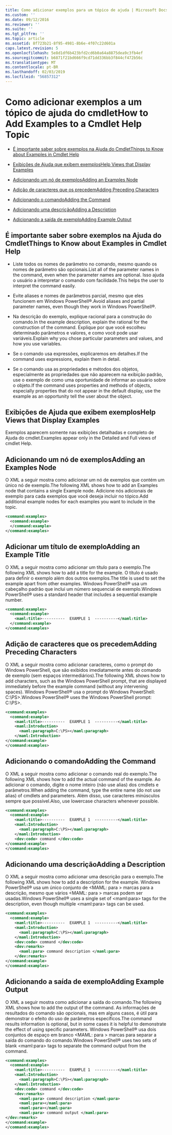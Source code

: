 ```yaml
---
title: Como adicionar exemplos para um tópico de ajuda | Microsoft Docs
ms.custom: ''
ms.date: 09/12/2016
ms.reviewer: ''
ms.suite: ''
ms.tgt_pltfrm: ''
ms.topic: article
ms.assetid: 8f723b21-8f95-4981-8b6e-4f07c22d601a
caps.latest.revision: 5
ms.openlocfilehash: 5e8d1df6b423bfd2cd6b0a64a8875dea9c3fb4ef
ms.sourcegitcommit: b6871f21bd666f9cd71dd336bb3f844cf472b56c
ms.translationtype: MT
ms.contentlocale: pt-BR
ms.lasthandoff: 02/03/2019
ms.locfileid: "56857312"
---
```

# <a name="how-to-add-examples-to-a-cmdlet-help-topic"></a><span data-ttu-id="5f64f-102">Como adicionar exemplos a um tópico de ajuda do cmdlet</span><span class="sxs-lookup"><span data-stu-id="5f64f-102">How to Add Examples to a Cmdlet Help Topic</span></span>

- [<span data-ttu-id="5f64f-103">É importante saber sobre exemplos na Ajuda do Cmdlet</span><span class="sxs-lookup"><span data-stu-id="5f64f-103">Things to Know about Examples in Cmdlet Help</span></span>](#Things-to-Know-about-Examples-in-Cmdlet-Help)

- [<span data-ttu-id="5f64f-104">Exibições de Ajuda que exibem exemplos</span><span class="sxs-lookup"><span data-stu-id="5f64f-104">Help Views that Display Examples</span></span>](#Help-Views-that-Display-Examples)

- [<span data-ttu-id="5f64f-105">Adicionando um nó de exemplos</span><span class="sxs-lookup"><span data-stu-id="5f64f-105">Adding an Examples Node</span></span>](#Adding-an-Examples-Node)

- [<span data-ttu-id="5f64f-106">Adição de caracteres que os precedem</span><span class="sxs-lookup"><span data-stu-id="5f64f-106">Adding Preceding Characters</span></span>](#Adding-Preceding-Characters)

- [<span data-ttu-id="5f64f-107">Adicionando o comando</span><span class="sxs-lookup"><span data-stu-id="5f64f-107">Adding the Command</span></span>](#Adding-the-Command)

- [<span data-ttu-id="5f64f-108">Adicionando uma descrição</span><span class="sxs-lookup"><span data-stu-id="5f64f-108">Adding a Description</span></span>](#Adding-a-Description)

- [<span data-ttu-id="5f64f-109">Adicionando a saída de exemplo</span><span class="sxs-lookup"><span data-stu-id="5f64f-109">Adding Example Output</span></span>](#Adding-Example-Output)

## <a name="things-to-know-about-examples-in-cmdlet-help"></a><span data-ttu-id="5f64f-110">É importante saber sobre exemplos na Ajuda do Cmdlet</span><span class="sxs-lookup"><span data-stu-id="5f64f-110">Things to Know about Examples in Cmdlet Help</span></span>

- <span data-ttu-id="5f64f-111">Liste todos os nomes de parâmetro no comando, mesmo quando os nomes de parâmetro são opcionais.</span><span class="sxs-lookup"><span data-stu-id="5f64f-111">List all of the parameter names in the command, even when the parameter names are optional.</span></span> <span data-ttu-id="5f64f-112">Isso ajuda o usuário a interpretar o comando com facilidade.</span><span class="sxs-lookup"><span data-stu-id="5f64f-112">This helps the user to interpret the command easily.</span></span>

- <span data-ttu-id="5f64f-113">Evite aliases e nomes de parâmetros parcial, mesmo que eles funcionem em Windows PowerShell®.</span><span class="sxs-lookup"><span data-stu-id="5f64f-113">Avoid aliases and partial parameter names, even though they work in Windows PowerShell®.</span></span>

- <span data-ttu-id="5f64f-114">Na descrição do exemplo, explique racional para a construção do comando.</span><span class="sxs-lookup"><span data-stu-id="5f64f-114">In the example description, explain the rational for the construction of the command.</span></span> <span data-ttu-id="5f64f-115">Explique por que você escolheu determinado parâmetros e valores, e como você pode usar variáveis.</span><span class="sxs-lookup"><span data-stu-id="5f64f-115">Explain why you chose particular parameters and values, and how you use variables.</span></span>

- <span data-ttu-id="5f64f-116">Se o comando usa expressões, explicaremos em detalhes.</span><span class="sxs-lookup"><span data-stu-id="5f64f-116">If the command uses expressions, explain them in detail.</span></span>

- <span data-ttu-id="5f64f-117">Se o comando usa as propriedades e métodos dos objetos, especialmente as propriedades que não aparecem na exibição padrão, use o exemplo de como uma oportunidade de informar ao usuário sobre o objeto.</span><span class="sxs-lookup"><span data-stu-id="5f64f-117">If the command uses properties and methods of objects, especially properties that do not appear in the default display, use the example as an opportunity tell the user about the object.</span></span>

## <a name="help-views-that-display-examples"></a><span data-ttu-id="5f64f-118">Exibições de Ajuda que exibem exemplos</span><span class="sxs-lookup"><span data-stu-id="5f64f-118">Help Views that Display Examples</span></span>

<span data-ttu-id="5f64f-119">Exemplos aparecem somente nas exibições detalhadas e completo de Ajuda do cmdlet.</span><span class="sxs-lookup"><span data-stu-id="5f64f-119">Examples appear only in the Detailed and Full views of cmdlet Help.</span></span>

## <a name="adding-an-examples-node"></a><span data-ttu-id="5f64f-120">Adicionando um nó de exemplos</span><span class="sxs-lookup"><span data-stu-id="5f64f-120">Adding an Examples Node</span></span>

<span data-ttu-id="5f64f-121">O XML a seguir mostra como adicionar um nó de exemplos que contém um único nó de exemplo.</span><span class="sxs-lookup"><span data-stu-id="5f64f-121">The following XML shows how to add an Examples node that contains a single Example node.</span></span> <span data-ttu-id="5f64f-122">Adicione nós adicionais de exemplo para cada exemplos que você deseja incluir no tópico.</span><span class="sxs-lookup"><span data-stu-id="5f64f-122">Add additional example nodes for each examples you want to include in the topic.</span></span>

```xml
<command:examples>
  <command:example>
  </command:example>
</command:examples>
```

## <a name="adding-an-example-title"></a><span data-ttu-id="5f64f-123">Adicionar um título de exemplo</span><span class="sxs-lookup"><span data-stu-id="5f64f-123">Adding an Example Title</span></span>

<span data-ttu-id="5f64f-124">O XML a seguir mostra como adicionar um título para o exemplo.</span><span class="sxs-lookup"><span data-stu-id="5f64f-124">The following XML shows how to add a title for the example.</span></span> <span data-ttu-id="5f64f-125">O título é usado para definir o exemplo além dos outros exemplos.</span><span class="sxs-lookup"><span data-stu-id="5f64f-125">The title is used to set the example apart from other examples.</span></span> <span data-ttu-id="5f64f-126">Windows PowerShell® usa um cabeçalho padrão que inclui um número sequencial de exemplo.</span><span class="sxs-lookup"><span data-stu-id="5f64f-126">Windows PowerShell® uses a standard header that includes a sequential example number.</span></span>

```xml
<command:examples>
  <command:example>
    <maml:title>----------  EXAMPLE 1  ----------</maml:title>
  </command:example>
</command:examples>
```

## <a name="adding-preceding-characters"></a><span data-ttu-id="5f64f-127">Adição de caracteres que os precedem</span><span class="sxs-lookup"><span data-stu-id="5f64f-127">Adding Preceding Characters</span></span>

<span data-ttu-id="5f64f-128">O XML a seguir mostra como adicionar caracteres, como o prompt do Windows PowerShell, que são exibidos imediatamente antes do comando de exemplo (sem espaços intermediários).</span><span class="sxs-lookup"><span data-stu-id="5f64f-128">The following XML shows how to add characters, such as the Windows PowerShell prompt, that are displayed immediately before the example command (without any intervening spaces).</span></span> <span data-ttu-id="5f64f-129">Windows PowerShell® usa o prompt do Windows PowerShell: C:\PS>.</span><span class="sxs-lookup"><span data-stu-id="5f64f-129">Windows PowerShell® uses the Windows PowerShell prompt: C:\PS>.</span></span>

```xml
<command:examples>
  <command:example>
    <maml:title>----------  EXAMPLE 1  ----------</maml:title>
    <maml:Introduction>
      <maml:paragraph>C:\PS></maml:paragraph>
    </maml:Introduction>
</command:example>
</command:examples>
```

## <a name="adding-the-command"></a><span data-ttu-id="5f64f-130">Adicionando o comando</span><span class="sxs-lookup"><span data-stu-id="5f64f-130">Adding the Command</span></span>

<span data-ttu-id="5f64f-131">O XML a seguir mostra como adicionar o comando real do exemplo.</span><span class="sxs-lookup"><span data-stu-id="5f64f-131">The following XML shows how to add the actual command of the example.</span></span> <span data-ttu-id="5f64f-132">Ao adicionar o comando, digite o nome inteiro (não use alias) dos cmdlets e parâmetros.</span><span class="sxs-lookup"><span data-stu-id="5f64f-132">When adding the command, type the entire name (do not use alias) of cmdlets and parameters.</span></span> <span data-ttu-id="5f64f-133">Além disso, use caracteres minúsculos sempre que possível.</span><span class="sxs-lookup"><span data-stu-id="5f64f-133">Also, use lowercase characters whenever possible.</span></span>

```xml
<command:examples>
  <command:example>
    <maml:title>----------  EXAMPLE 1  ----------</maml:title>
    <maml:Introduction>
      <maml:paragraph>C:\PS></maml:paragraph>
    </maml:Introduction>
    <dev:code> command </dev:code>
</command:example>
</command:examples>
```

## <a name="adding-a-description"></a><span data-ttu-id="5f64f-134">Adicionando uma descrição</span><span class="sxs-lookup"><span data-stu-id="5f64f-134">Adding a Description</span></span>

<span data-ttu-id="5f64f-135">O XML a seguir mostra como adicionar uma descrição para o exemplo.</span><span class="sxs-lookup"><span data-stu-id="5f64f-135">The following XML shows how to add a description for the example.</span></span> <span data-ttu-id="5f64f-136">Windows PowerShell® usa um único conjunto de \<MAML: para > marcas para a descrição, mesmo que vários \<MAML: para > marcas podem ser usadas.</span><span class="sxs-lookup"><span data-stu-id="5f64f-136">Windows PowerShell® uses a single set of \<maml:para> tags for the description, even though multiple \<maml:para> tags can be used.</span></span>

```xml
<command:examples>
  <command:example>
    <maml:title>----------  EXAMPLE 1  ----------</maml:title>
    <maml:Introduction>
      <maml:paragraph>C:\PS></maml:paragraph>
    </maml:Introduction>
    <dev:code> command </dev:code>
    <dev:remarks>
      <maml:para> command description </maml:para>
    </dev:remarks>
</command:example>
</command:examples>
```

## <a name="adding-example-output"></a><span data-ttu-id="5f64f-137">Adicionando a saída de exemplo</span><span class="sxs-lookup"><span data-stu-id="5f64f-137">Adding Example Output</span></span>

<span data-ttu-id="5f64f-138">O XML a seguir mostra como adicionar a saída do comando.</span><span class="sxs-lookup"><span data-stu-id="5f64f-138">The following XML shows how to add the output of the command.</span></span> <span data-ttu-id="5f64f-139">As informações de resultados do comando são opcionais, mas em alguns casos, é útil para demonstrar o efeito do uso de parâmetros específicos.</span><span class="sxs-lookup"><span data-stu-id="5f64f-139">The command results information is optional, but in some cases it is helpful to demonstrate the effect of using specific parameters.</span></span> <span data-ttu-id="5f64f-140">Windows PowerShell® usa dois conjuntos de espaço em branco \<MAML: para > marcas para separar a saída do comando do comando.</span><span class="sxs-lookup"><span data-stu-id="5f64f-140">Windows PowerShell® uses two sets of blank \<maml:para> tags to separate the command output from the command.</span></span>

```xml
<command:examples>
  <command:example>
    <maml:title>----------  EXAMPLE 1  ----------</maml:title>
    <maml:Introduction>
      <maml:paragraph>C:\PS></maml:paragraph>
    </maml:Introduction>
    <dev:code> command </dev:code>
    <dev:remarks>
      <maml:para> command description </maml:para>
      <maml:para></maml:para>
      <maml:para></maml:para>
      <maml:para> command output </maml:para>
</dev:remarks>
</command:example>
</command:examples>
```